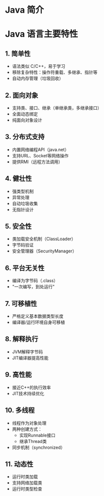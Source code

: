 # Java 简介
# Java 语言主要特性

## 1. 简单性
- 语法类似 C/C++，易于学习
- 移除复杂特性：操作符重载、多继承、指针等
- 自动内存管理（垃圾回收）

## 2. 面向对象
- 支持类、接口、继承（单继承类，多继承接口）
- 全面动态绑定
- 纯面向对象设计

## 3. 分布式支持
- 内置网络编程API（java.net）
- 支持URL、Socket等网络操作
- 提供RMI（远程方法调用）

## 4. 健壮性
- 强类型机制
- 异常处理
- 自动垃圾收集
- 无指针设计

## 5. 安全性
- 类加载安全机制（ClassLoader）
- 字节码验证
- 安全管理器（SecurityManager）

## 6. 平台无关性
- 编译为字节码（.class）
- "一次编写，到处运行"

## 7. 可移植性
- 严格定义基本数据类型长度
- 编译器/运行环境自身可移植

## 8. 解释执行
- JVM解释字节码
- JIT编译器提高性能

## 9. 高性能
- 接近C++的执行效率
- JIT技术持续优化

## 10. 多线程
- 线程作为对象处理
- 两种创建方式：
    - 实现Runnable接口
    - 继承Thread类
- 同步机制（synchronized）

## 11. 动态性
- 运行时类加载
- 支持网络加载类
- 运行时类型检查